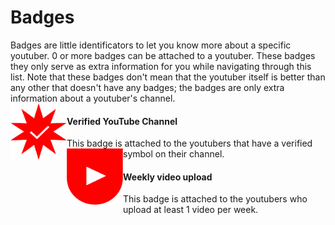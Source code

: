 # Badges
Badges are little identificators to let you know more about a specific youtuber. 0 or more badges can be attached to a youtuber. These badges they only serve as extra information for you while navigating through this list. Note that these badges don't mean that the youtuber itself is better than any other that doesn't have any badges; the badges are only extra information about a youtuber's channel.
<br/>
<img align="left" width="90px" height="90px" alt="Badge for verified Youtubers" src="media/badge-verified.svg"/>
#### Verified YouTube Channel
This badge is attached to the youtubers that have a verified symbol on their channel.
<img align="left" width="90px" height="90px" alt="Badge for verified Youtubers" src="media/badge-weekly.svg"/>
#### Weekly video upload
This badge is attached to the youtubers who upload at least 1 video per week.
